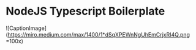 # NodeJS Typescript Boilerplate

![CaptionImage](https://miro.medium.com/max/1400/1*dSqXPEWnNgUhEmCrjxRI4Q.png =100x)


